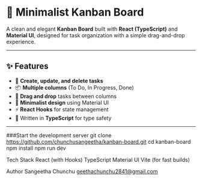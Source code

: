 # 📌 Minimalist Kanban Board

A clean and elegant **Kanban Board** built with **React (TypeScript)** and **Material UI**, designed for task organization with a simple drag-and-drop experience.

---

## ✨ Features
- 📝 **Create, update, and delete tasks**
- 📦 **Multiple columns** (To Do, In Progress, Done)
- 🔄 **Drag and drop** tasks between columns
- 🎨 **Minimalist design** using Material UI
- ⚡ **React Hooks** for state management
- 🔧 Written in **TypeScript** for type safety

---
###Start the development server
git clone https://github.com/chunchusangeetha/kanban-board.git
cd kanban-board
npm install
npm run dev

Tech Stack
React (with Hooks)
TypeScript
Material UI
Vite (for fast builds)


Author
Sangeetha Chunchu
geethachunchu2841@gmail.com
